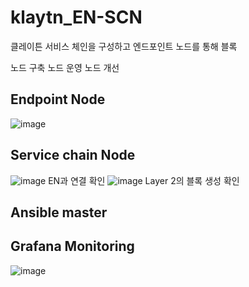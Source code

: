 # klaytn_EN-SCN
클레이튼 서비스 체인을 구성하고 엔드포인트 노드를 통해 블록

노드 구축
노드 운영
노드 개선


## Endpoint Node
![image](https://user-images.githubusercontent.com/89952061/192108433-d0d77752-2f7d-4315-a321-60195c44d9cb.png)

## Service chain Node
![image](https://user-images.githubusercontent.com/89952061/192108347-ef6cf625-5b1a-4512-807c-273805ca45e9.png)
EN과 연결 확인
![image](https://user-images.githubusercontent.com/89952061/192108402-f9282ff7-0ccd-4c33-a9c8-e8497e0b08a3.png)
Layer 2의 블록 생성 확인

## Ansible master


## Grafana Monitoring
![image](https://user-images.githubusercontent.com/89952061/192111171-8f65b1a8-cd66-4f89-955d-7af511c8fd24.png)

